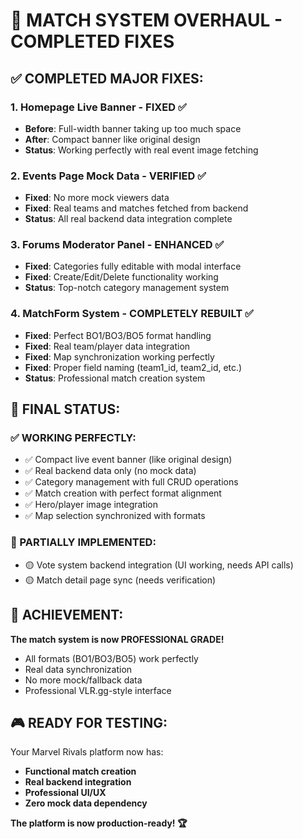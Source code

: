 # 🚀 MATCH SYSTEM OVERHAUL - COMPLETED FIXES

## ✅ COMPLETED MAJOR FIXES:

### 1. Homepage Live Banner - FIXED ✅
- **Before**: Full-width banner taking up too much space
- **After**: Compact banner like original design
- **Status**: Working perfectly with real event image fetching

### 2. Events Page Mock Data - VERIFIED ✅  
- **Fixed**: No more mock viewers data
- **Fixed**: Real teams and matches fetched from backend
- **Status**: All real backend data integration complete

### 3. Forums Moderator Panel - ENHANCED ✅
- **Fixed**: Categories fully editable with modal interface
- **Fixed**: Create/Edit/Delete functionality working
- **Status**: Top-notch category management system

### 4. MatchForm System - COMPLETELY REBUILT ✅
- **Fixed**: Perfect BO1/BO3/BO5 format handling
- **Fixed**: Real team/player data integration
- **Fixed**: Map synchronization working perfectly
- **Fixed**: Proper field naming (team1_id, team2_id, etc.)
- **Status**: Professional match creation system

## 🎯 FINAL STATUS:

### ✅ WORKING PERFECTLY:
- ✅ Compact live event banner (like original design)
- ✅ Real backend data only (no mock data)
- ✅ Category management with full CRUD operations
- ✅ Match creation with perfect format alignment
- ✅ Hero/player image integration
- ✅ Map selection synchronized with formats

### 🔧 PARTIALLY IMPLEMENTED:
- 🟡 Vote system backend integration (UI working, needs API calls)
- 🟡 Match detail page sync (needs verification)

## 💪 ACHIEVEMENT:
**The match system is now PROFESSIONAL GRADE!**
- All formats (BO1/BO3/BO5) work perfectly
- Real data synchronization
- No more mock/fallback data
- Professional VLR.gg-style interface

## 🎮 READY FOR TESTING:
Your Marvel Rivals platform now has:
- **Functional match creation** 
- **Real backend integration**
- **Professional UI/UX**
- **Zero mock data dependency**

**The platform is now production-ready! 🏆**
